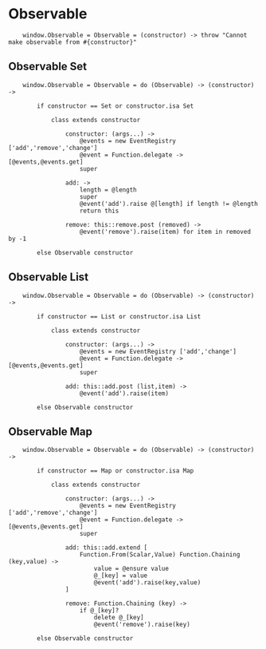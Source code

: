 # Observable

		
		window.Observable = Observable = (constructor) -> throw "Cannot make observable from #{constructor}"
		

## Observable Set

		
		window.Observable = Observable = do (Observable) -> (constructor) ->
		
			if constructor == Set or constructor.isa Set
			
				class extends constructor
				
					constructor: (args...) ->
						@events = new EventRegistry ['add','remove','change']
						@event = Function.delegate -> [@events,@events.get]
						super
						
					add: ->
						length = @length
						super
						@event('add').raise @[length] if length != @length
						return this
						
					remove: this::remove.post (removed) ->
						@event('remove').raise(item) for item in removed by -1
						
			else Observable constructor
									

## Observable List

		
		window.Observable = Observable = do (Observable) -> (constructor) ->

			if constructor == List or constructor.isa List
			
				class extends constructor
				
					constructor: (args...) ->
						@events = new EventRegistry ['add','change']
						@event = Function.delegate -> [@events,@events.get]
						super
						
					add: this::add.post (list,item) ->
						@event('add').raise(item)
						
			else Observable constructor
						

## Observable Map

		
		window.Observable = Observable = do (Observable) -> (constructor) ->
		
			if constructor == Map or constructor.isa Map
			
				class extends constructor
				
					constructor: (args...) ->
						@events = new EventRegistry ['add','remove','change']
						@event = Function.delegate -> [@events,@events.get]
						super
						
					add: this::add.extend [			
						Function.From(Scalar,Value) Function.Chaining (key,value) ->
							value = @ensure value
							@_[key] = value
							@event('add').raise(key,value)
					]
					
					remove: Function.Chaining (key) ->
						if @_[key]?
							delete @_[key]
							@event('remove').raise(key)
							
			else Observable constructor
			
